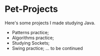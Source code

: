 # Pet-Projects

Here's some projects I made studying Java.

- Patterns practice;
- Algorithms practice;
- Studying Sockets;
- Swing practice;
... to be continued
